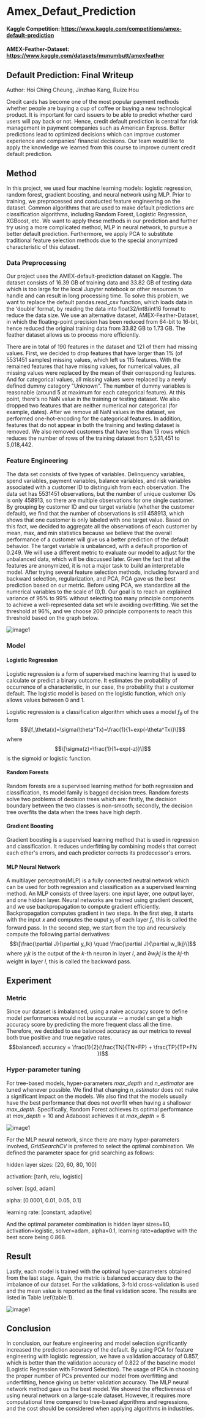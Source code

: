 # Amex_Defaut_Prediction
#### Kaggle Competition: https://www.kaggle.com/competitions/amex-default-prediction
#### AMEX-Feather-Dataset: https://www.kaggle.com/datasets/munumbutt/amexfeather


## Default Prediction: Final Writeup

Author: Hoi Ching Cheung, Jinzhao Kang, Ruize Hou

Credit cards has become one of the most popular payment methods whether people are buying a cup of coffee or buying a new technological product. It is important for card issuers to be able to predict whether card users will pay back or not. Hence, credit default prediction is central for risk management in payment companies such as American Express. Better predictions lead to optimized decisions which can improve customer experience and companies' financial decisions. Our team would like to apply the knowledge we learned from this course to improve current credit default prediction.

## Method
In this project, we used four machine learning models: logistic regression, random forest, gradient boosting, and neural network using MLP. Prior to training, we preprocessed and conducted feature engineering on the dataset. Common algorithms that are used to make default predictions are classification algorithms, including Random Forest, Logistic Regression, XGBoost, etc. We want to apply these methods in our prediction and further try using a more complicated method, MLP in neural network, to pursue a better default prediction. Furthermore, we apply PCA to substitute traditional feature selection methods due to the special anonymized characteristic of this dataset.

### Data Preprocessing
Our project uses the AMEX-default-prediction dataset on Kaggle. The dataset consists of 16.39 GB of training data and 33.82 GB of testing data which is too large for the local Jupyter notebook or other resources to handle and can result in long processing time. To solve this problem, we want to replace the default pandas.read\_csv function, which loads data in the ‘double’ format, by reading the data into float32/int8/int16 format to reduce the data size. We use an alternative dataset, AMEX-Feather-Dataset, in which the floating-point precision has been reduced from 64-bit to 16-bit, hence reduced the original training data from 33.82 GB to 1.73 GB. The feather dataset allows us to process more efficiently.

There are in total of 190 features in the dataset and 121 of them had missing values. First, we decided to drop features that have larger than 1\% (of 5531451 samples) missing values, which left us 115 features. With the remained features that have missing values, for numerical values, all missing values were replaced by the mean of their corresponding features. And for categorical values, all missing values were replaced by a newly defined dummy category "Unknown". The number of dummy variables is reasonable (around 5 at maximum for each categorical feature). At this point, there's no NaN value in the training or testing dataset. We also dropped two features that are neither numerical nor categorical (for example, dates). After we remove all NaN values in the dataset, we performed one-hot-encoding for the categorical features. In addition, features that do not appear in both the training and testing dataset is removed. We also removed customers that have less than 13 rows which reduces the number of rows of the training dataset from 5,531,451 to 5,018,442.

### Feature Engineering
The data set consists of five types of variables. Delinquency variables, spend variables, payment variables, balance variables, and risk variables associated with a customer ID to distinguish from each observation. The data set has 5531451 observations, but the number of unique customer IDs is only 458913, so there are multiple observations for one single customer. By grouping by customer ID and our target variable (whether the customer default), we find that the number of observations is still 458913, which shows that one customer is only labeled with one target value. Based on this fact, we decided to aggregate all the observations of each customer by mean, max, and min statistics because we believe that the overall performance of a customer will give us a better prediction of the default behavior. The target variable is unbalanced, with a default proportion of 0.249. We will use a different metric to evaluate our model to adjust for the unbalanced data, which will be discussed later. Given the fact that all the features are anonymized, it is not a major task to build an interpretable model. After trying several feature selection methods, including forward and backward selection, regularization, and PCA, PCA gave us the best prediction based on our metric. Before using PCA, we standardize all the numerical variables to the scale of (0,1). Our goal is to reach an explained variance of $95\%$ to $99\%$ without selecting too many principle components to achieve a well-represented data set while avoiding overfitting. We set the threshold at $96\%$, and we choose 200 principle components to reach this threshold based on the graph below.

![image1](images/number_PC.png)

### Model

#### Logistic Regression
Logistic regression is a form of supervised machine learning that is used to calculate or predict a binary outcome. It estimates the probability of occurrence of a characteristic, in our case, the probability that a customer default. The logistic model is based on the logistic function, which only allows values between 0 and 1.

Logistic regression is a classification algorithm which uses a model 
$f_\theta$ of the form $$\[f_\theta(x)=\sigma(\theta^Tx)=\frac{1}{1+exp(-\theta^Tx)}\]$$
where
$$\[\sigma(z)=\frac{1}{1+exp(-z)}\]$$
is the sigmoid or logistic function.

#### Random Forests
Random forests are a supervised learning method for both regression and classification, its model family is bagged decision trees. Random forests solve two problems of decision trees which are: firstly, the decision boundary between the two classes is non-smooth; secondly, the decision tree overfits the data when the trees have high depth.

#### Gradient Boosting
Gradient boosting is a supervised learning method that is used in regression and classification. It reduces underfitting by combining models that correct each other's errors, and each predictor corrects its predecessor's errors.

#### MLP Neural Network
A multilayer perceptron(MLP) is a fully connected neutral network which can be used for both regression and classification as a supervised learning method. An MLP consists of three layers: one input layer, one output layer, and one hidden layer. Neural networks are trained using gradient descent, and we use backpropagation to compute gradient efficiently. Backpropagation computes gradient in two steps. In the first step, it starts with the input $x$ and computes the ouput $y_l$ of each layer $f_l$, this is called the forward pass. In the second step, we start from the top and recursively compute the following partial derivatives:
$$\[\frac{\partial J}{\partial y_lk} \quad \frac{\partial J}{\partial w_lkj}\]$$
where $y_lk$ is the output of the $k$-th neuron in layer $l$, and $\partial w_lkj$ is the $kj$-th weight in layer $l$, this is called the backward pass.

## Experiment
### Metric
Since our dataset is imbalanced, using a naive accuracy score to define model performances would not be accurate -- a model can get a high accuracy score by predicting the more frequent class all the time. Therefore, we decided to use balanced accuracy as our metrics to reveal both true positive and true negative rates.
$$balanced\ accuracy = \frac{1}{2}(\frac{TN}{TN+FP} + \frac{TP}{TP+FN })$$

### Hyper-parameter tuning
For tree-based models, hyper-parameters $max\_depth$ and $n\_estimator$ are tuned whenever possible. We find that changing $n\_estimator$ does not make a significant impact on the models. We also find that the models usually have the best performance that does not overfit when having a shallower $max\_depth$. Specifically, Random Forest achieves its optimal performance at $max\_depth=10$ and Adaboost achieves it at $max\_depth=6$

![image1](images/parameter_tuning.png)

For the MLP neural network, since there are many hyper-parameters involved, $GridSearchCV$ is preferred to select the optimal combination. We defined the parameter space for grid searching as follows:

hidden layer sizes: [20, 60, 80, 100]

activation: [tanh, relu, logistic]

solver: [sgd, adam]

alpha: [0.0001, 0.01, 0.05, 0.1]

learning rate: [constant, adaptive]

And the optimal parameter combination is hidden layer sizes=80, activation=logistic, solver=adam, alpha=0.1, learning rate=adaptive with the best score being 0.868.

## Result
Lastly, each model is trained with the optimal hyper-parameters obtained from the last stage. Again, the metric is balanced accuracy due to the imbalance of our dataset. For the validations, 3-fold cross-validation is used and the mean value is reported as the final validation score. The results are listed in Table \ref{table:1}.

![image1](images/accuracy.png)

## Conclusion
In conclusion, our feature engineering and model selection significantly increased the prediction accuracy of the default. By using PCA for feature engineering with logistic regression, we have a validation accuracy of 0.857, which is better than the validation accuracy of 0.822 of the baseline model (Logistic Regression with Forward Selection). The usage of PCA in choosing the proper number of PCs prevented our model from overfitting and underfitting, hence giving us better validation accuracy. The MLP neural network method gave us the best model. We showed the effectiveness of using neural network on a large-scale dataset. However, it requires more computational time compared to tree-based algorithms and regressions, and the cost should be considered when applying algorithms in industries.
